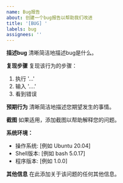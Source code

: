 ```yaml
---
name: Bug报告
about: 创建一个bug报告以帮助我们改进
title: '[BUG] '
labels: bug
assignees: ''
---
```


**描述bug**
清晰简洁地描述bug是什么。

**复现步骤**
复现该行为的步骤：
1. 执行 '...'
2. 输入 '....'
3. 看到错误

**预期行为**
清晰简洁地描述您期望发生的事情。

**截图**
如果适用，添加截图以帮助解释您的问题。

**系统环境：**
 - 操作系统: [例如 Ubuntu 20.04]
 - Shell版本: [例如 bash 5.0.17]
 - 程序版本: [例如 1.0.0]

**其他信息**
在此添加关于该问题的任何其他信息。 